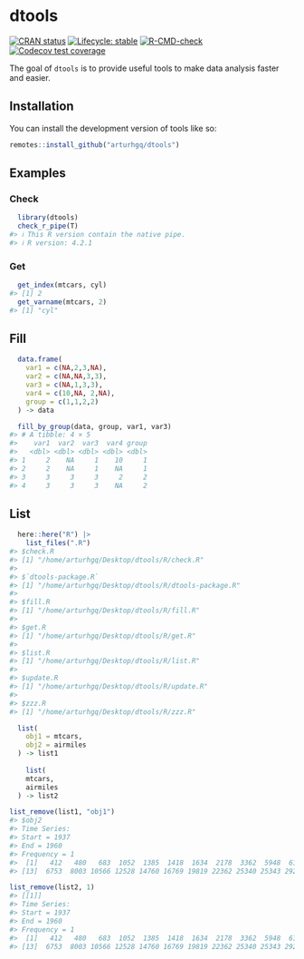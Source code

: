 
<!-- README.md is generated from README.Rmd. Please edit that file -->

# dtools

<!-- badges: start -->

[![CRAN
status](https://www.r-pkg.org/badges/version/dtools)](https://CRAN.R-project.org/package=dtools)
[![Lifecycle:
stable](https://img.shields.io/badge/lifecycle-stable-brightgreen.svg)](https://lifecycle.r-lib.org/articles/stages.html#stable)
[![R-CMD-check](https://github.com/arturhgq/dtools/actions/workflows/R-CMD-check.yaml/badge.svg)](https://github.com/arturhgq/dtools/actions/workflows/R-CMD-check.yaml)
[![Codecov test
coverage](https://codecov.io/gh/arturhgq/dtools/branch/master/graph/badge.svg)](https://app.codecov.io/gh/arturhgq/dtools?branch=master)

<!-- badges: end -->

The goal of `dtools` is to provide useful tools to make data analysis
faster and easier.

## Installation

You can install the development version of tools like so:

``` r
remotes::install_github("arturhgq/dtools")
```

## Examples

### Check

``` r
  library(dtools)
  check_r_pipe(T)
#> ℹ This R version contain the native pipe.
#> ℹ R version: 4.2.1
```

### Get

``` r
  get_index(mtcars, cyl)
#> [1] 2
  get_varname(mtcars, 2)
#> [1] "cyl"
```

## Fill

``` r
  data.frame(
    var1 = c(NA,2,3,NA),
    var2 = c(NA,NA,3,3),
    var3 = c(NA,1,3,3),
    var4 = c(10,NA, 2,NA),
    group = c(1,1,2,2)
  ) -> data

  fill_by_group(data, group, var1, var3)
#> # A tibble: 4 × 5
#>    var1  var2  var3  var4 group
#>   <dbl> <dbl> <dbl> <dbl> <dbl>
#> 1     2    NA     1    10     1
#> 2     2    NA     1    NA     1
#> 3     3     3     3     2     2
#> 4     3     3     3    NA     2
```

## List

``` r
  here::here("R") |> 
    list_files(".R")
#> $check.R
#> [1] "/home/arturhgq/Desktop/dtools/R/check.R"
#> 
#> $`dtools-package.R`
#> [1] "/home/arturhgq/Desktop/dtools/R/dtools-package.R"
#> 
#> $fill.R
#> [1] "/home/arturhgq/Desktop/dtools/R/fill.R"
#> 
#> $get.R
#> [1] "/home/arturhgq/Desktop/dtools/R/get.R"
#> 
#> $list.R
#> [1] "/home/arturhgq/Desktop/dtools/R/list.R"
#> 
#> $update.R
#> [1] "/home/arturhgq/Desktop/dtools/R/update.R"
#> 
#> $zzz.R
#> [1] "/home/arturhgq/Desktop/dtools/R/zzz.R"
```

``` r
  list(
    obj1 = mtcars,
    obj2 = airmiles
  ) -> list1
  
    list(
    mtcars,
    airmiles
  ) -> list2
```

``` r
list_remove(list1, "obj1")
#> $obj2
#> Time Series:
#> Start = 1937 
#> End = 1960 
#> Frequency = 1 
#>  [1]   412   480   683  1052  1385  1418  1634  2178  3362  5948  6109  5981
#> [13]  6753  8003 10566 12528 14760 16769 19819 22362 25340 25343 29269 30514
```

``` r
list_remove(list2, 1)
#> [[1]]
#> Time Series:
#> Start = 1937 
#> End = 1960 
#> Frequency = 1 
#>  [1]   412   480   683  1052  1385  1418  1634  2178  3362  5948  6109  5981
#> [13]  6753  8003 10566 12528 14760 16769 19819 22362 25340 25343 29269 30514
```
